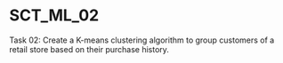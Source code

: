 # SCT_ML_02
Task 02: Create a K-means clustering algorithm to group customers of a retail store based on their purchase history.
